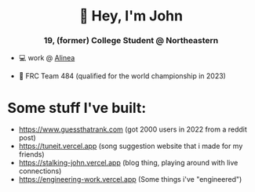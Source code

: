 <h1 align="center">👋 Hey, I'm John</h1>
<h3 align="center">19, (former) College Student @ Northeastern</h3>

- 💻 work @ [Alinea](https://www.alinea-invest.com/)

- 🤖 FRC Team 484 (qualified for the world championship in 2023)

# Some stuff I've built:
- https://www.guessthatrank.com (got 2000 users in 2022 from a reddit post)
- https://tuneit.vercel.app (song suggestion website that i made for my friends)
- https://stalking-john.vercel.app (blog thing, playing around with live connections)
- https://engineering-work.vercel.app (Some things i've "engineered")
